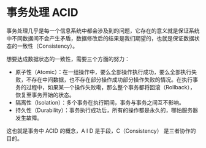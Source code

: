 # 事务处理 ACID 

事务处理几乎是每一个信息系统中都会涉及到的问题，它存在的意义就是保证系统中不同数据间不会产生矛盾，数据修改后的结果是我们期望的，也就是保证数据状态的一致性（Consistency）。

想要达成数据状态的一致性，需要三个方面的努力：

- 原子性（Atomic）：在一组操作中，要么全部操作执行成功，要么全部执行失败，不存在中间数据，也不存在部分操作成功部分操作失败的情况。在执行事务的过程中，如果某一个操作失败嘞，那么整个事务都将回滚（Rollback），恢复至事务开始的状态。
- 隔离性（Isolation）：多个事务在执行期间，事务与事务之间互不影响。
- 持久性（Durability）：事务执行成功后，所有的操作都是永久的，哪怕服务器发生故障。

这也就是事务中 ACID 的概念，A I D 是手段，C（Consistency） 是三者协作的目的。